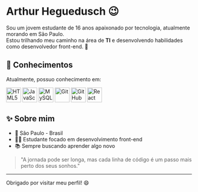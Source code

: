 # Arthur Heguedusch 😉


Sou um jovem estudante de 16 anos apaixonado por tecnologia, atualmente morando em São Paulo.  
Estou trilhando meu caminho na área de **TI** e desenvolvendo habilidades como desenvolvedor front-end. 🚀

## 🧠 Conhecimentos

Atualmente, possuo conhecimento em:

<p align="left">
  <img src="https://cdn.jsdelivr.net/gh/devicons/devicon/icons/html5/html5-original.svg" alt="HTML5" width="40" height="40"/>
  <img src="https://cdn.jsdelivr.net/gh/devicons/devicon/icons/javascript/javascript-original.svg" alt="JavaScript" width="40" height="40"/>
  <img src="https://cdn.jsdelivr.net/gh/devicons/devicon/icons/mysql/mysql-original.svg" alt="MySQL" width="40" height="40"/>
  <img src="https://cdn.jsdelivr.net/gh/devicons/devicon/icons/git/git-original.svg" alt="Git" width="40" height="40"/>
  <img src="https://cdn.jsdelivr.net/gh/devicons/devicon/icons/github/github-original.svg" alt="GitHub" width="40" height="40"/>
  <img src="https://cdn.jsdelivr.net/gh/devicons/devicon/icons/react/react-original.svg" alt="React" width="40" height="40"/>
</p>

## ✨ Sobre mim

- 📍 São Paulo - Brasil  
- 👨‍💻 Estudante focado em desenvolvimento front-end  
- 📚 Sempre buscando aprender algo novo  

> "A jornada pode ser longa, mas cada linha de código é um passo mais perto dos seus sonhos."

---

Obrigado por visitar meu perfil! 😄  
